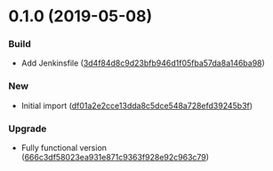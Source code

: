 <a name="0.1.0"></a>
# 0.1.0 (2019-05-08)


### Build

* Add Jenkinsfile ([3d4f84d8c9d23bfb946d1f05fba57da8a146ba98](https://github.com/kairops/git-changelog-generator/commit/3d4f84d8c9d23bfb946d1f05fba57da8a146ba98))

### New

* Initial import ([df01a2e2cce13dda8c5dce548a728efd39245b3f](https://github.com/kairops/git-changelog-generator/commit/df01a2e2cce13dda8c5dce548a728efd39245b3f))

### Upgrade

* Fully functional version ([666c3df58023ea931e871c9363f928e92c963c79](https://github.com/kairops/git-changelog-generator/commit/666c3df58023ea931e871c9363f928e92c963c79))



